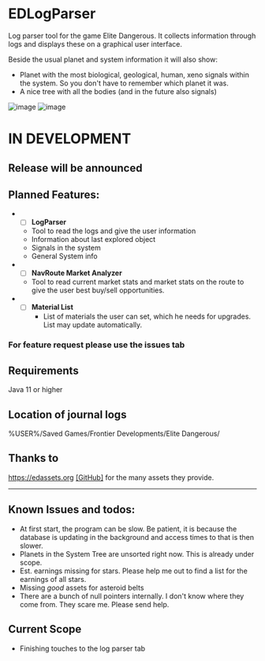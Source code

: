 # EDLogParser
Log parser tool for the game Elite Dangerous.
It collects information through logs and displays these on a graphical user interface.

Beside the usual planet and system information it will also show:
* Planet with the most biological, geological, human, xeno signals within the system. So you don't have to remember which planet it was.
* A nice tree with all the bodies (and in the future also signals)

![image](https://user-images.githubusercontent.com/60095837/169622112-1eb9ae64-bd71-4110-b68b-9b47e49f4953.png)
![image](https://user-images.githubusercontent.com/60095837/169639612-f9ea07e4-ba4e-4c1b-93f8-91a46d33cf04.png)

# IN DEVELOPMENT

## Release will be announced

## Planned Features:
* -[ ] __LogParser__
  * Tool to read the logs and give the user information
  * Information about last explored object
  * Signals in the system
  * General System info
* -[ ] __NavRoute Market Analyzer__
  * Tool to read current market stats and market stats on the route to give the user best buy/sell opportunities.
* -[ ] __Material List__
    * List of materials the user can set, which he needs for upgrades. List may update automatically.

### For feature request please use the issues tab

## Requirements 

Java 11 or higher

## Location of journal logs
%USER%/Saved Games/Frontier Developments/Elite Dangerous/

## Thanks to
https://edassets.org [[GitHub]](https://github.com/SpyTec/EDAssets "GitHub to EDAssets") for the many assets they provide.

<hr>

## Known Issues and todos:
* At first start, the program can be slow. Be patient, it is because the database is updating in the background and access times to that is then slower.
* Planets in the System Tree are unsorted right now. This is already under scope.
* Est. earnings missing for stars. Please help me out to find a list for the earnings of all stars.
* Missing *good* assets for asteroid belts
* There are a bunch of null pointers internally. I don't know where they come from. They scare me. Please send help.

## Current Scope
* Finishing touches to the log parser tab
